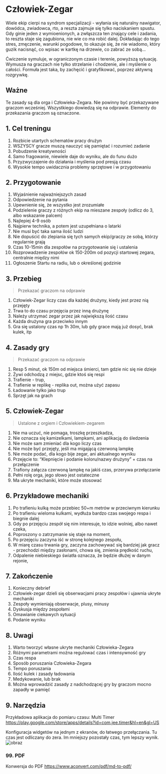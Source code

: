
# Człowiek-Zegar
Wiele ekip cierpi na syndrom specjalizacji - wyłania się naturalny nawigator, dowódca, zwiadowca, rto, a reszta zajmuje się tylko naciskaniem spustu. Gdy ginie jeden z wymioenionych, a zwłąszcza ten znający cele i zadania, to reszta staje się zagubiona, nie wie co ma robić dalej. Dokładając do tego stres, zmęczenie, warunki pogodowe, to okazuje się, że nie wiadomo, który guzik nacisnąć, co wpisac w kartkę na drzewie, co zabrać ze sobą... 

Ćwiczenie symuluje, w ograniczonym czasie i terenie, powyższą sytuację. Wymusza na graczach nie tylko strzelanie i chodzenie, ale i myślenie o całości. Formuła jest taka, by zachęcić i gratyfikować, poprzez aktywną rozgrywkę.

## Ważne
Te zasady są dla orga i Człowieka-Zegara. Nie powinny być przekazywane graczom wcześniej. Wszystkiego dowiedzą się na odprawie. Elementy do przekazania graczom są oznaczone.

## 1. Cel treningu
1. Rozbicie utartych schematów pracy drużyn
1. WSZYSCY gracze muszą nauczyć się pamiętać i rozumieć zadanie
1. Pobudzenie kreatywności
1. Samo fragowanie, niewiele daje do wyniku, ale do funu dużo
1. Przyzwyczajenie do działania i myślenia pod presją czasu
1. Wysokie tempo uwidacznia problemy sprzętowe i w przygotowaniu

## 2. Przygotowanie
1. Wyjaśnienie najważniejszych zasad
1. Odpowiedzenie na pytania
1. Upewnienie się, że wszystko jest zrozumiałe
1. Podzielenie graczy z różnych ekip na mieszane zespoły (odlicz do 3, albo wskazanie palcem)
1. Najlepiej 4-9 osób
1. Najpierw technika, a potem jest uzupełniana o latarki
1. Nie musi być taka sama ilość ludzi
1. Nie dopuścić do zlepiania się tych samych ekip/graczy ze sobą, którzy regularnie grają
1. Czas 10-15min dla zespołów na przygotowanie się i ustalenia
1. Rozprowadzenie zespołów ok 150-200m od pozycji startowej zegara, centralnie między nimi
1. Ogłoszenie Startu na radiu, lub o określonej godzinie

## 3. Przebieg 
> Przekazać graczom na odprawie
1. Człowiek-Zegar liczy czas dla każdej drużyny, kiedy jest przez nią przejęty
1. Trwa to do czasu przejęcia przez inną drużynę
1. Należy utrzymać zegar przez jak największą ilość czasu
1. Każda drużyna gra przeciwko innym
1. Gra się ustalony czas np 1h 30m, lub gdy grace mają już dosyć, brak kulek, itp

## 4. Zasady gry
> Przekazać graczom na odprawie
1. Resp 5 minut, ok 150m od miejsca śmierci, tam gdzie nic się nie dzieje
1. Żywi odchodzą z miejsc, gdzie ktoś się respi
1. Trafienie - trup, 
1. Trafienie w replikę - replika out, można użyć zapasu
1. Ładowanie tylko jako trup
1. Sprzęt jak na grach

## 5. Człowiek-Zegar
> Ustalone z orgiem i Człowiekiem-zegarem
1. Nie ma uczuć, nie pomaga, troszkę przeszkadza,
1. Nie oznacza się kamizelkami, lampkami, ani aplikacją do śledzenia
1. Nie może sam zmieniać dla kogo liczy czas
1. Nie może być przejęty, jeśli ma migającą czerwoną lampkę
1. Nie może podać, dla kogo bije zegar, ani aktualnego wyniku
1. Przejęcie to: “Klepnięcie i podanie koloru/nazwy drużyny” + czas na przełączenie
1. Trafiony załącza czerwoną lampkę na jakiś czas, przerywa przełączanie
1. Pełni rolę orga, jego słowo jest ostateczne
1. Ma ukryte mechaniki, które może stosować

## 6. Przykładowe mechaniki 
1. Po trafieniu kulką może przebiec 50+m metrów w przeciwnym kierunku
1. Po trafieniu wieloma kulkami, wydłuża bardzo czas swojego respa i biegnie dalej
1. Gdy po przejęciu zespół się nim interesuje, to idzie wolniej, albo nawet czeka,
1. Poproszony o zatrzymanie się staje na moment,
1. Po przejęciu zaczyna iść w stronę kolejnego zespołu,
1. W miarę czasu trwania gry, zaczyna zachowywać się bardziej jak gracz - przechodzi między zasłonami, chowa się, zmienia prędkość ruchu,
1. Odpalenie niebieskiego światła oznacza, że będzie dłużej w danym rejonie,

## 7. Zakończenie
1. Konieczny debrief
1. Człowiek-zegar dzieli się obserwacjami pracy zespołów i ujawnia ukryte mechaniki
1. Zespoły wymieniają obserwacje, plusy, minusy
1. Dyskusja między zespołami
1. Omawianie ciekawych sytuacji
1. Podanie wyniku

## 8. Uwagi
1. Warto tworzyć własne ukryte mechaniki Człowieka-Zegara
1. Różnymi parametrami można regulować czas i intensywność gry
1. Czas respa
1. Sposób poruszania Człowieka-Zegara
1. Tempo poruszania
1. Ilość kulek i zasady ładowania
1. Medykowanie, lub brak
1. Można wprowadzić zasady z nadchodzącej gry by graczom mocno zapadły w pamięć

## 9. Narzędzia
Przykładowa aplikacja do pomiaru czasu: Multi Timer 
https://play.google.com/store/apps/details?id=com.jee.timer&hl=en&gl=US

Konfiguracja widgetów na jednym z ekranów, do łatwego przełączania.
Tu czas jest odliczany do zera. Im mniejszy pozostały czas, tym lepszy wynik.
![obraz](https://github.com/wichur/scenariusze.asg/assets/11137221/a48bf653-6fc5-4fd1-b910-74c01a807c95)

### 99. PDF
Konwersja do PDF https://www.aconvert.com/pdf/md-to-pdf/
